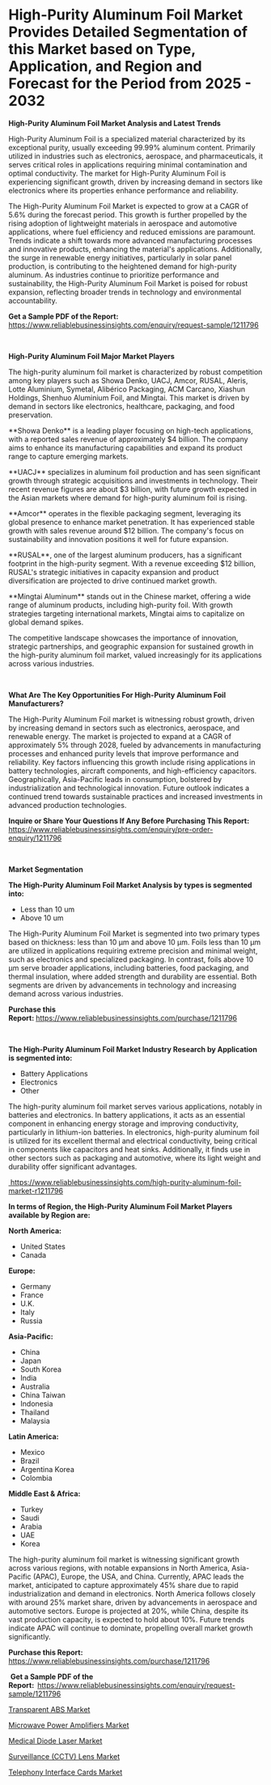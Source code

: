 <p><h1>High-Purity Aluminum Foil Market Provides Detailed Segmentation of this Market based on Type, Application, and Region and Forecast for the Period from 2025 - 2032</h1></p><p><strong>High-Purity Aluminum Foil Market Analysis and Latest Trends</strong></p>
<p><p>High-Purity Aluminum Foil is a specialized material characterized by its exceptional purity, usually exceeding 99.99% aluminum content. Primarily utilized in industries such as electronics, aerospace, and pharmaceuticals, it serves critical roles in applications requiring minimal contamination and optimal conductivity. The market for High-Purity Aluminum Foil is experiencing significant growth, driven by increasing demand in sectors like electronics where its properties enhance performance and reliability. </p><p>The High-Purity Aluminum Foil Market is expected to grow at a CAGR of 5.6% during the forecast period. This growth is further propelled by the rising adoption of lightweight materials in aerospace and automotive applications, where fuel efficiency and reduced emissions are paramount. Trends indicate a shift towards more advanced manufacturing processes and innovative products, enhancing the material's applications. Additionally, the surge in renewable energy initiatives, particularly in solar panel production, is contributing to the heightened demand for high-purity aluminum. As industries continue to prioritize performance and sustainability, the High-Purity Aluminum Foil Market is poised for robust expansion, reflecting broader trends in technology and environmental accountability.</p></p>
<p><strong>Get a Sample PDF of the Report:&nbsp;</strong> <a href="https://www.reliablebusinessinsights.com/enquiry/request-sample/1211796?utm_campaign=117&utm_medium=2&utm_source=Github&utm_content=ia&utm_term=24032025&utm_id=high-purity-aluminum-foil">https://www.reliablebusinessinsights.com/enquiry/request-sample/1211796</a></p>
<p>&nbsp;</p>
<p><strong>High-Purity Aluminum Foil Major Market Players</strong></p>
<p><p>The high-purity aluminum foil market is characterized by robust competition among key players such as Showa Denko, UACJ, Amcor, RUSAL, Aleris, Lotte Aluminium, Symetal, Alibérico Packaging, ACM Carcano, Xiashun Holdings, Shenhuo Aluminium Foil, and Mingtai. This market is driven by demand in sectors like electronics, healthcare, packaging, and food preservation.</p><p>**Showa Denko** is a leading player focusing on high-tech applications, with a reported sales revenue of approximately $4 billion. The company aims to enhance its manufacturing capabilities and expand its product range to capture emerging markets.</p><p>**UACJ** specializes in aluminum foil production and has seen significant growth through strategic acquisitions and investments in technology. Their recent revenue figures are about $3 billion, with future growth expected in the Asian markets where demand for high-purity aluminum foil is rising.</p><p>**Amcor** operates in the flexible packaging segment, leveraging its global presence to enhance market penetration. It has experienced stable growth with sales revenue around $12 billion. The company's focus on sustainability and innovation positions it well for future expansion.</p><p>**RUSAL**, one of the largest aluminum producers, has a significant footprint in the high-purity segment. With a revenue exceeding $12 billion, RUSAL's strategic initiatives in capacity expansion and product diversification are projected to drive continued market growth.</p><p>**Mingtai Aluminum** stands out in the Chinese market, offering a wide range of aluminum products, including high-purity foil. With growth strategies targeting international markets, Mingtai aims to capitalize on global demand spikes.</p><p>The competitive landscape showcases the importance of innovation, strategic partnerships, and geographic expansion for sustained growth in the high-purity aluminum foil market, valued increasingly for its applications across various industries.</p></p>
<p>&nbsp;</p>
<p><strong>What Are The Key Opportunities For High-Purity Aluminum Foil Manufacturers?</strong></p>
<p><p>The High-Purity Aluminum Foil market is witnessing robust growth, driven by increasing demand in sectors such as electronics, aerospace, and renewable energy. The market is projected to expand at a CAGR of approximately 5% through 2028, fueled by advancements in manufacturing processes and enhanced purity levels that improve performance and reliability. Key factors influencing this growth include rising applications in battery technologies, aircraft components, and high-efficiency capacitors. Geographically, Asia-Pacific leads in consumption, bolstered by industrialization and technological innovation. Future outlook indicates a continued trend towards sustainable practices and increased investments in advanced production technologies.</p></p>
<p><strong>Inquire or Share Your Questions If Any Before Purchasing This Report:</strong> <a href="https://www.reliablebusinessinsights.com/enquiry/pre-order-enquiry/1211796?utm_campaign=117&utm_medium=2&utm_source=Github&utm_content=ia&utm_term=24032025&utm_id=high-purity-aluminum-foil">https://www.reliablebusinessinsights.com/enquiry/pre-order-enquiry/1211796</a></p>
<p>&nbsp;</p>
<p><strong>Market Segmentation</strong></p>
<p><strong>The High-Purity Aluminum Foil Market Analysis by types is segmented into:</strong></p>
<p><ul><li>Less than 10 um</li><li>Above 10 um</li></ul></p>
<p><p>The High-Purity Aluminum Foil Market is segmented into two primary types based on thickness: less than 10 µm and above 10 µm. Foils less than 10 µm are utilized in applications requiring extreme precision and minimal weight, such as electronics and specialized packaging. In contrast, foils above 10 µm serve broader applications, including batteries, food packaging, and thermal insulation, where added strength and durability are essential. Both segments are driven by advancements in technology and increasing demand across various industries.</p></p>
<p><strong>Purchase this Report:&nbsp;</strong><a href="https://www.reliablebusinessinsights.com/purchase/1211796?utm_campaign=117&utm_medium=2&utm_source=Github&utm_content=ia&utm_term=24032025&utm_id=high-purity-aluminum-foil">https://www.reliablebusinessinsights.com/purchase/1211796</a></p>
<p>&nbsp;</p>
<p><strong>The High-Purity Aluminum Foil Market Industry Research by Application is segmented into:</strong></p>
<p><ul><li>Battery Applications</li><li>Electronics</li><li>Other</li></ul></p>
<p><p>The high-purity aluminum foil market serves various applications, notably in batteries and electronics. In battery applications, it acts as an essential component in enhancing energy storage and improving conductivity, particularly in lithium-ion batteries. In electronics, high-purity aluminum foil is utilized for its excellent thermal and electrical conductivity, being critical in components like capacitors and heat sinks. Additionally, it finds use in other sectors such as packaging and automotive, where its light weight and durability offer significant advantages.</p></p>
<p><a href="https://www.reliablebusinessinsights.com/high-purity-aluminum-foil-market-r1211796?utm_campaign=117&utm_medium=2&utm_source=Github&utm_content=ia&utm_term=24032025&utm_id=high-purity-aluminum-foil">&nbsp;https://www.reliablebusinessinsights.com/high-purity-aluminum-foil-market-r1211796</a></p>
<p><strong>In terms of Region, the High-Purity Aluminum Foil Market Players available by Region are:</strong></p>
<p>
    <p> <strong> North America: </strong>
        <ul>
            <li>United States</li>
            <li>Canada</li>
        </ul>
        </p> 
    <p> <strong> Europe: </strong>
        <ul>
            <li>Germany</li>
            <li>France</li>
            <li>U.K.</li>
            <li>Italy</li>
            <li>Russia</li>
        </ul>
        </p> 
    <p> <strong> Asia-Pacific: </strong>
        <ul>
            <li>China</li>
            <li>Japan</li>
            <li>South Korea</li>
            <li>India</li>
            <li>Australia</li>
            <li>China Taiwan</li>
            <li>Indonesia</li>
            <li>Thailand</li>
            <li>Malaysia</li>
        </ul>
        </p> 
    <p> <strong> Latin America: </strong>
        <ul>
            <li>Mexico</li>
            <li>Brazil</li>
            <li>Argentina Korea</li>
            <li>Colombia</li>
        </ul>
        </p> 
    <p> <strong> Middle East & Africa: </strong>
        <ul>
            <li>Turkey</li>
            <li>Saudi</li>
            <li>Arabia</li>
            <li>UAE</li>
            <li>Korea</li>
        </ul>
    </p>
    </p>
<p><p>The high-purity aluminum foil market is witnessing significant growth across various regions, with notable expansions in North America, Asia-Pacific (APAC), Europe, the USA, and China. Currently, APAC leads the market, anticipated to capture approximately 45% share due to rapid industrialization and demand in electronics. North America follows closely with around 25% market share, driven by advancements in aerospace and automotive sectors. Europe is projected at 20%, while China, despite its vast production capacity, is expected to hold about 10%. Future trends indicate APAC will continue to dominate, propelling overall market growth significantly.</p></p>
<p><strong>Purchase this Report: </strong><a href="https://www.reliablebusinessinsights.com/purchase/1211796?utm_campaign=117&utm_medium=2&utm_source=Github&utm_content=ia&utm_term=24032025&utm_id=high-purity-aluminum-foil">https://www.reliablebusinessinsights.com/purchase/1211796</a></p>
<p>&nbsp;<strong>Get a Sample PDF of the Report:&nbsp;&nbsp;</strong><a href="https://www.reliablebusinessinsights.com/enquiry/request-sample/1211796?utm_campaign=117&utm_medium=2&utm_source=Github&utm_content=ia&utm_term=24032025&utm_id=high-purity-aluminum-foil">https://www.reliablebusinessinsights.com/enquiry/request-sample/1211796</a></p>
<p><strong></strong></p>
<p><p><a href="https://github.com/HobertDavis43/Market-Research-Report-List-2/blob/main/transparent-abs-market.md?utm_campaign=117&utm_medium=2&utm_source=Github&utm_content=ia&utm_term=24032025&utm_id=high-purity-aluminum-foil">Transparent ABS Market</a></p><p><a href="https://github.com/AshikRahman991/Market-Research-Report-List-2/blob/main/microwave-power-amplifiers-market.md?utm_campaign=117&utm_medium=2&utm_source=Github&utm_content=ia&utm_term=24032025&utm_id=high-purity-aluminum-foil">Microwave Power Amplifiers Market</a></p><p><a href="https://github.com/AlisaRowe24/Market-Research-Report-List-2/blob/main/medical-diode-laser-market.md?utm_campaign=117&utm_medium=2&utm_source=Github&utm_content=ia&utm_term=24032025&utm_id=high-purity-aluminum-foil">Medical Diode Laser Market</a></p><p><a href="https://github.com/arocasanzib6/Market-Research-Report-List-1/blob/main/surveillance-cctv-lens-market.md?utm_campaign=117&utm_medium=2&utm_source=Github&utm_content=ia&utm_term=24032025&utm_id=high-purity-aluminum-foil">Surveillance (CCTV) Lens Market</a></p><p><a href="https://github.com/mabutironaldo/Market-Research-Report-List-7/blob/main/telephony-interface-cards-market.md?utm_campaign=117&utm_medium=2&utm_source=Github&utm_content=ia&utm_term=24032025&utm_id=high-purity-aluminum-foil">Telephony Interface Cards Market</a></p></p>